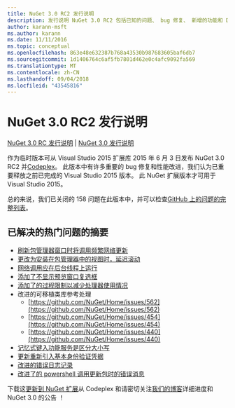 ```yaml
---
title: NuGet 3.0 RC2 发行说明
description: 发行说明 NuGet 3.0 RC2 包括已知的问题、 bug 修复、 新增的功能和 Dcr。
author: karann-msft
ms.author: karann
ms.date: 11/11/2016
ms.topic: conceptual
ms.openlocfilehash: 863e48e632387b768a43530b987683605baf6db7
ms.sourcegitcommit: 1d1406764c6af5fb7801d462e0c4afc9092fa569
ms.translationtype: MT
ms.contentlocale: zh-CN
ms.lasthandoff: 09/04/2018
ms.locfileid: "43545816"
---
```

# <a name="nuget-30-rc2-release-notes"></a>NuGet 3.0 RC2 发行说明

[NuGet 3.0 RC 发行说明](../release-notes/nuget-3.0-RC.md) | [NuGet 3.0 发行说明](../release-notes/nuget-3.0.0.md)

作为临时版本可从 Visual Studio 2015 扩展库 2015 年 6 月 3 日发布 NuGet 3.0 RC2 并[Codeplex](https://nuget.codeplex.com/releases/view/615507)。 此版本中有许多重要的 bug 修复和性能改进，我们认为已重要释放之前已完成的 Visual Studio 2015 版本。 此 NuGet 扩展版本才可用于 Visual Studio 2015。

总的来说，我们已关闭的 158 问题在此版本中，并可以检查[GitHub 上的问题的完整列表](https://github.com/NuGet/Home/issues?utf8=%E2%9C%93&q=is%3Aclosed+milestone%3A3.0.0-RTM+sort%3Aupdated-asc+updated%3A%3C%3D2015-06-01)。

## <a name="summary-of-top-issues-resolved"></a>已解决的热门问题的摘要

* [刷新包管理器窗口时将调用频繁网络更新](https://github.com/NuGet/Home/issues/515)
* [更改为安装在包管理器中的视图时，延迟滚动](https://github.com/NuGet/Home/issues/519)
* [网络调用应在后台线程上运行](https://github.com/NuGet/Home/issues/516)
* [添加了不显示预览窗口复选框](https://github.com/NuGet/Home/issues/566)
* [添加了的过程限制以减少处理器使用情况](https://github.com/NuGet/Home/issues/356)
* 改进的可移植类库参考处理
    * [https://github.com/NuGet/Home/issues/562](https://github.com/NuGet/Home/issues/562)
    * [https://github.com/NuGet/Home/issues/454](https://github.com/NuGet/Home/issues/454)
    * [https://github.com/NuGet/Home/issues/440](https://github.com/NuGet/Home/issues/440)
* [记忆式键入功能服务是区分大小写](https://github.com/NuGet/Home/issues/198)
* [更新重新引入基本身份验证凭据](https://github.com/NuGet/Home/issues/456)
* [改进的错误日志记录](https://github.com/NuGet/Home/issues/407)
* [改进了的 powershell 调用更新包时的错误消息](https://github.com/NuGet/Home/issues/5)

下载这[更新到 NuGet 扩展](https://nuget.codeplex.com/releases/view/615507)从 Codeplex 和请密切关注[我们的博客](http://blog.nuget.org)详细进度和 NuGet 3.0 的公告 ！